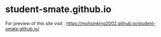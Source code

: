 # student-smate.github.io

For preview of this site visit : 
https://mohsinking2002.github.io/student-smate.github.io/
